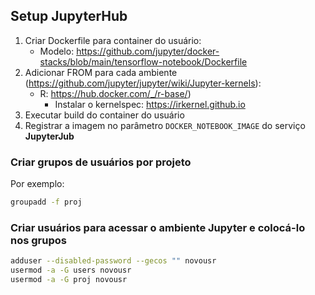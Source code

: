 ## Setup JupyterHub

1. Criar Dockerfile para container do usuário:
    * Modelo: https://github.com/jupyter/docker-stacks/blob/main/tensorflow-notebook/Dockerfile 
1. Adicionar FROM para cada ambiente (https://github.com/jupyter/jupyter/wiki/Jupyter-kernels):
    * R: https://hub.docker.com/_/r-base/)
        - Instalar o kernelspec: https://irkernel.github.io 
1. Executar build do container do usuário
1. Registrar a imagem no parâmetro `DOCKER_NOTEBOOK_IMAGE` do serviço **JupyterJub**

### Criar grupos de usuários por projeto

Por exemplo:

```sh
groupadd -f proj
```

### Criar usuários para acessar o ambiente Jupyter e colocá-lo nos grupos

```sh
adduser --disabled-password --gecos "" novousr
usermod -a -G users novousr
usermod -a -G proj novousr
```
